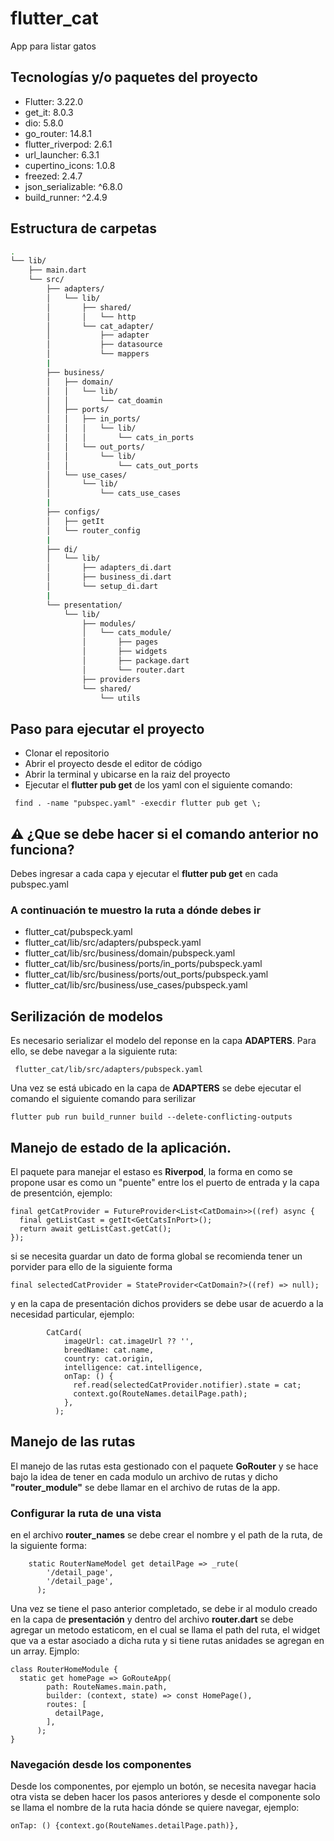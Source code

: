 # flutter_cat

App para listar gatos

## Tecnologías y/o paquetes del proyecto

- Flutter: 3.22.0
- get_it: 8.0.3
- dio: 5.8.0
- go_router: 14.8.1
- flutter_riverpod: 2.6.1
- url_launcher: 6.3.1
- cupertino_icons: 1.0.8
- freezed: 2.4.7
- json_serializable: ^6.8.0
- build_runner: ^2.4.9

## Estructura de carpetas

```bash
.
└── lib/
    ├── main.dart
    └── src/
        ├── adapters/
        │   └── lib/
        │       ├── shared/
        │       │   └── http
        │       └── cat_adapter/
        │           ├── adapter
        │           ├── datasource
        │           └── mappers
        |
        ├── business/
        │   ├── domain/
        │   │   └── lib/
        │   │       └── cat_doamin
        │   ├── ports/
        │   │   ├── in_ports/
        │   │   │   └── lib/
        │   │   │       └── cats_in_ports
        │   │   └── out_ports/
        │   │       └── lib/
        │   │           └── cats_out_ports
        │   └── use_cases/
        │       └── lib/
        │           └── cats_use_cases
        |
        ├── configs/
        │   ├── getIt
        │   └── router_config
        |
        ├── di/
        │   └── lib/
        │       ├── adapters_di.dart
        │       ├── business_di.dart
        │       └── setup_di.dart
        |
        └── presentation/
            └── lib/
                ├── modules/
                │   └── cats_module/
                │       ├── pages
                │       ├── widgets
                │       ├── package.dart
                │       └── router.dart
                ├── providers
                └── shared/
                    └── utils

```

## Paso para ejecutar el proyecto

- Clonar el repositorio
- Abrir el proyecto desde el editor de código
- Abrir la terminal y ubicarse en la raiz del proyecto
- Ejecutar el **flutter pub get** de los yaml con el siguiente comando:

```shell
 find . -name "pubspec.yaml" -execdir flutter pub get \;
```

## ⚠️ ¿Que se debe hacer si el comando anterior no funciona?

Debes ingresar a cada capa y ejecutar el **flutter pub get** en cada pubspec.yaml

### A continuación te muestro la ruta a dónde debes ir

- flutter_cat/pubspeck.yaml
- flutter_cat/lib/src/adapters/pubspeck.yaml
- flutter_cat/lib/src/business/domain/pubspeck.yaml
- flutter_cat/lib/src/business/ports/in_ports/pubspeck.yaml
- flutter_cat/lib/src/business/ports/out_ports/pubspeck.yaml
- flutter_cat/lib/src/business/use_cases/pubspeck.yaml

## Serilización de modelos

Es necesario serializar el modelo del reponse en la capa **ADAPTERS**.
Para ello, se debe navegar a la siguiente ruta:

```shell
 flutter_cat/lib/src/adapters/pubspeck.yaml
```

Una vez se está ubicado en la capa de **ADAPTERS** se debe ejecutar el
comando el siguiente comando para serilizar

```shell
flutter pub run build_runner build --delete-conflicting-outputs
```

## Manejo de estado de la aplicación.

El paquete para manejar el estaso es **Riverpod**, la forma en como se propone usar es como un "puente"
entre los el puerto de entrada y la capa de presentción, ejemplo:

```shell
final getCatProvider = FutureProvider<List<CatDomain>>((ref) async {
  final getListCast = getIt<GetCatsInPort>();
  return await getListCast.getCat();
});
```

si se necesita guardar un dato de forma global se recomienda tener un porvider para ello de la siguiente forma

```shell
final selectedCatProvider = StateProvider<CatDomain?>((ref) => null);
```

y en la capa de presentación dichos providers se debe usar de acuerdo a la necesidad particular, ejemplo:

```shell
        CatCard(
            imageUrl: cat.imageUrl ?? '',
            breedName: cat.name,
            country: cat.origin,
            intelligence: cat.intelligence,
            onTap: () {
              ref.read(selectedCatProvider.notifier).state = cat;
              context.go(RouteNames.detailPage.path);
            },
          );
```
## Manejo de las rutas
El manejo de las rutas esta gestionado con el paquete **GoRouter**
y se hace bajo la idea de tener en cada modulo un archivo de rutas y dicho **"router_module"** se debe llamar en el archivo de rutas de la app.

### Configurar la ruta de una vista

en el archivo **router_names** se debe crear el nombre y el path de la ruta, de la siguiente forma:

```shell
    static RouterNameModel get detailPage => _rute(
        '/detail_page',
        '/detail_page',
      );
```
Una vez se tiene el paso anterior completado, se debe ir al modulo creado en la capa de **presentación** y dentro del archivo **router.dart** se debe agregar un metodo estaticom, en el cual se llama el path del ruta,
el widget que va a estar asociado a dicha ruta y si tiene rutas anidades se agregan en un array. Ejmplo:

```shell
class RouterHomeModule {
  static get homePage => GoRouteApp(
        path: RouteNames.main.path,
        builder: (context, state) => const HomePage(),
        routes: [
          detailPage,
        ],
      );
}
```

### Navegación desde los componentes
Desde los componentes, por ejemplo un botón, se necesita navegar hacia otra vista se deben hacer los pasos anteriores y desde el componente solo se llama el nombre de la ruta hacia dónde se quiere navegar, ejemplo:
```shell
onTap: () {context.go(RouteNames.detailPage.path)},
```
